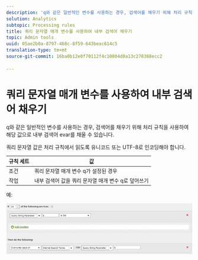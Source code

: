 ```yaml
---
description: 'q와 같은 일반적인 변수를 사용하는 경우, 검색어를 채우기 위해 처리 규칙을 사용하여 해당 값으로 내부 검색어 evar를 채울 수 있습니다. '
solution: Analytics
subtopic: Processing rules
title: 쿼리 문자열 매개 변수를 사용하여 내부 검색어 채우기
topic: Admin tools
uuid: 05ae2b0a-8797-468c-8f59-643beac614c5
translation-type: tm+mt
source-git-commit: 16ba0b12e0f70112f4c10804d0a13c278388ecc2

---
```



# 쿼리 문자열 매개 변수를 사용하여 내부 검색어 채우기

q와 같은 일반적인 변수를 사용하는 경우, 검색어를 채우기 위해 처리 규칙을 사용하여 해당 값으로 내부 검색어 evar를 채울 수 있습니다. 

쿼리 문자열 값은 처리 규칙에서 읽도록 유니코드 또는 UTF-8로 인코딩해야 합니다.

| 규칙 세트 | 값 |
|---|---|
| 조건 | 쿼리 문자열 매개 변수 q가 설정된 경우 |
| 작업 | 내부 검색어 값을 쿼리 문자열 매개 변수 q로 덮어쓰기 |

예:

![](assets/populate-internal-search-terms.png)

